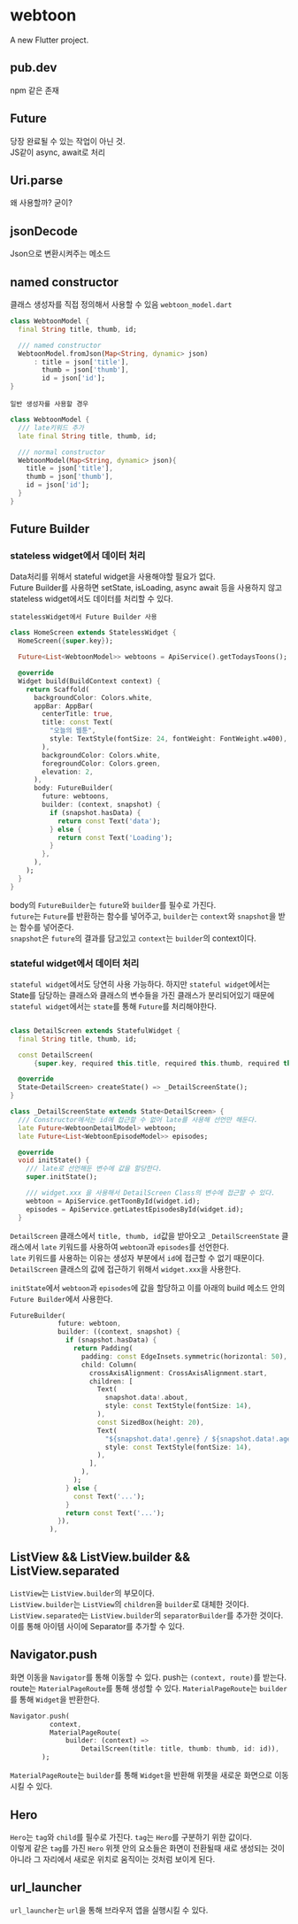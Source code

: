# webtoon

A new Flutter project.

## pub.dev

npm 같은 존재

## Future

당장 완료될 수 있는 작업이 아닌 것.  
JS같이 async, await로 처리

## Uri.parse

왜 사용할까? 굳이?

## jsonDecode

Json으로 변환시켜주는 메소드

## named constructor

클래스 생성자를 직접 정의해서 사용할 수 있음
`webtoon_model.dart`

```dart
class WebtoonModel {
  final String title, thumb, id;

  /// named constructor
  WebtoonModel.fromJson(Map<String, dynamic> json)
      : title = json['title'],
        thumb = json['thumb'],
        id = json['id'];
}
```

`일반 생성자를 사용할 경우`

```dart
class WebtoonModel {
  /// late키워드 추가
  late final String title, thumb, id;

  /// normal constructor
  WebtoonModel(Map<String, dynamic> json){
    title = json['title'],
    thumb = json['thumb'],
    id = json['id'];
  }
}
```

## Future Builder

### stateless widget에서 데이터 처리

Data처리를 위해서 stateful widget을 사용해야할 필요가 없다.  
Future Builder를 사용하면 setState, isLoading, async await 등을 사용하지 않고 stateless widget에서도 데이터를 처리할 수 있다.

`statelessWidget에서 Future Builder 사용`

```dart
class HomeScreen extends StatelessWidget {
  HomeScreen({super.key});

  Future<List<WebtoonModel>> webtoons = ApiService().getTodaysToons();

  @override
  Widget build(BuildContext context) {
    return Scaffold(
      backgroundColor: Colors.white,
      appBar: AppBar(
        centerTitle: true,
        title: const Text(
          "오늘의 웹툰",
          style: TextStyle(fontSize: 24, fontWeight: FontWeight.w400),
        ),
        backgroundColor: Colors.white,
        foregroundColor: Colors.green,
        elevation: 2,
      ),
      body: FutureBuilder(
        future: webtoons,
        builder: (context, snapshot) {
          if (snapshot.hasData) {
            return const Text('data');
          } else {
            return const Text('Loading');
          }
        },
      ),
    );
  }
}
```

body의 `FutureBuilder`는 `future`와 `builder`를 필수로 가진다.  
`future`는 `Future`를 반환하는 함수를 넣어주고, `builder`는 `context`와 `snapshot`을 받는 함수를 넣어준다.  
`snapshot`은 `future`의 결과를 담고있고 `context`는 `builder`의 context이다.

### stateful widget에서 데이터 처리

`stateful widget`에서도 당연히 사용 가능하다.
하지만 `stateful widget`에서는 State를 담당하는 클래스와 클래스의 변수들을 가진 클래스가 분리되어있기 때문에 `stateful widget`에서는 `state`를 통해 `Future`를 처리해야한다.

```dart

class DetailScreen extends StatefulWidget {
  final String title, thumb, id;

  const DetailScreen(
      {super.key, required this.title, required this.thumb, required this.id});

  @override
  State<DetailScreen> createState() => _DetailScreenState();
}

class _DetailScreenState extends State<DetailScreen> {
  /// Constructor에서는 id에 접근할 수 없어 late를 사용해 선언만 해둔다.
  late Future<WebtoonDetailModel> webtoon;
  late Future<List<WebtoonEpisodeModel>> episodes;

  @override
  void initState() {
    /// late로 선언해둔 변수에 값을 할당한다.
    super.initState();

    /// widget.xxx 을 사용해서 DetailScreen Class의 변수에 접근할 수 있다.
    webtoon = ApiService.getToonById(widget.id);
    episodes = ApiService.getLatestEpisodesById(widget.id);
  }
```

`DetailScreen` 클래스에서 `title, thumb, id`값을 받아오고 `_DetailScreenState` 클래스에서 `late` 키워드를 사용하여 `webtoon`과 `episodes`를 선언한다.  
`late` 키워드를 사용하는 이유는 생성자 부분에서 `id`에 접근할 수 없기 때문이다. `DetailScreen` 클래스의 값에 접근하기 위해서 `widget.xxx`을 사용한다.

`initState`에서 `webtoon`과 `episodes`에 값을 할당하고 이를 아래의 build 메소드 안의 `Future Builder`에서 사용한다.

```dart
FutureBuilder(
            future: webtoon,
            builder: ((context, snapshot) {
              if (snapshot.hasData) {
                return Padding(
                  padding: const EdgeInsets.symmetric(horizontal: 50),
                  child: Column(
                    crossAxisAlignment: CrossAxisAlignment.start,
                    children: [
                      Text(
                        snapshot.data!.about,
                        style: const TextStyle(fontSize: 14),
                      ),
                      const SizedBox(height: 20),
                      Text(
                        "${snapshot.data!.genre} / ${snapshot.data!.age}",
                        style: const TextStyle(fontSize: 14),
                      ),
                    ],
                  ),
                );
              } else {
                const Text('...');
              }
              return const Text('...');
            }),
          ),
```

## ListView && ListView.builder && ListView.separated

`ListView`는 `ListView.builder`의 부모이다.  
`ListView.builder`는 `ListView`의 `children`을 `builder`로 대체한 것이다.
`ListView.separated`는 `ListView.builder`의 `separatorBuilder`를 추가한 것이다. 이를 통해 아이템 사이에 Separator를 추가할 수 있다.

## Navigator.push

화면 이동을 `Navigator`를 통해 이동할 수 있다. push는 `(context, route)`를 받는다.  
route는 `MaterialPageRoute`를 통해 생성할 수 있다. `MaterialPageRoute`는 `builder`를 통해 `Widget`을 반환한다.

```dart
Navigator.push(
          context,
          MaterialPageRoute(
              builder: (context) =>
                  DetailScreen(title: title, thumb: thumb, id: id)),
        );

```

`MaterialPageRoute`는 `builder`를 통해 `Widget`을 반환해 위젯을 새로운 화면으로 이동시킬 수 있다.

## Hero

`Hero`는 `tag`와 `child`를 필수로 가진다. `tag`는 `Hero`를 구분하기 위한 값이다.  
이렇게 같은 `tag`를 가진 `Hero` 위젯 안의 요소들은 화면이 전환될때 새로 생성되는 것이 아니라 그 자리에서 새로운 위치로 움직이는 것처럼 보이게 된다.

## url_launcher

`url_launcher`는 `url`을 통해 브라우저 앱을 실행시킬 수 있다.

